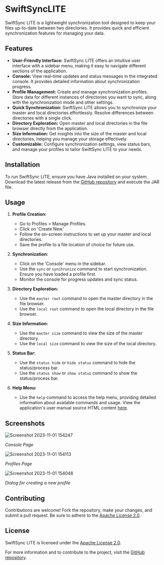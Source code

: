 # SwiftSyncLITE

SwiftSync LITE is a lightweight synchronization tool designed to keep your files up-to-date between two directories. It provides quick and efficient synchronization features for managing your data.

## Features

- **User-Friendly Interface:** SwiftSync LITE offers an intuitive user interface with a sidebar menu, making it easy to navigate different sections of the application.
- **Console:** View real-time updates and status messages in the integrated console. It provides detailed information about synchronization progress.
- **Profile Management:** Create and manage synchronization profiles. Store data for different instances of directories you want to sync, along with the synchronization mode and other settings.
- **Quick Synchronization:** SwiftSync LITE allows you to synchronize your master and local directories effortlessly. Resolve differences between directories with a single click.
- **Directory Exploration:** Open master and local directories in the file browser directly from the application.
- **Size Information:** Get insights into the size of the master and local directories, helping you manage your storage effectively.
- **Customizable:** Configure synchronization settings, view status bars, and manage your profiles to tailor SwiftSync LITE to your needs.

## Installation

To run SwiftSync LITE, ensure you have Java installed on your system. Download the latest release from the [GitHub repository](https://github.com/NoahLake07/SwiftSyncLITE) and execute the JAR file.

## Usage

1. **Profile Creation:**
   - Go to Profiles > Manage Profiles.
   - Click on 'Create New.'
   - Follow the on-screen instructions to set up your master and local directories.
   - Save the profile to a file location of choice for future use.

2. **Synchronization:**
   - Click on the 'Console' menu in the sidebar.
   - Use the `sync` or `synchronize` command to start synchronization. Ensure you have loaded a profile first.
   - Monitor the console for progress updates and sync status.

3. **Directory Exploration:**
   - Use the `master root` command to open the master directory in the file browser.
   - Use the `local root` command to open the local directory in the file browser.

4. **Size Information:**
   - Use the `master size` command to view the size of the master directory.
   - Use the `local size` command to view the size of the local directory.

5. **Status Bar:**
   - Use the `status hide` or `hide status` command to hide the status/process bar.
   - Use the `status show` or `show status` command to show the status/process bar.

6. **Help Menu:**
   - Use the `help` command to access the help menu, providing detailed information about available commands and usage.
View the application's user manual source HTML content [here](https://github.com/NoahLake07/SwiftSyncLITE/blob/main/docs/help.html).

## Screenshots

![Screenshot 2023-11-01 154247](https://github.com/NoahLake07/SwiftSyncLITE/assets/98616672/148a8ea0-99bf-4940-8eb9-799a99603b4e)

*Console Page*

![Screenshot 2023-11-01 154113](https://github.com/NoahLake07/SwiftSyncLITE/assets/98616672/548c5559-13f7-484a-842d-4a300da98dd1)

*Profiles Page*

![Screenshot 2023-11-01 154048](https://github.com/NoahLake07/SwiftSyncLITE/assets/98616672/90dad95d-4c57-4e23-9ee6-5b923fec1c60)

*Dialog for creating a new profile*

## Contributing

Contributions are welcome! Fork the repository, make your changes, and submit a pull request. Be sure to adhere to the [Apache License 2.0](https://www.apache.org/licenses/LICENSE-2.0).

## License


SwiftSync LITE is licensed under the [Apache License 2.0](https://www.apache.org/licenses/LICENSE-2.0).

For more information and to contribute to the project, visit the [GitHub repository](https://github.com/NoahLake07/SwiftSyncLITE).
